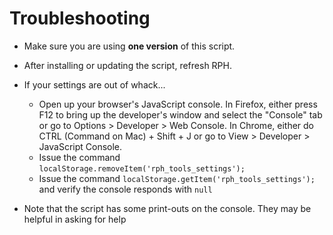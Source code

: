# Troubleshooting
- Make sure you are using **one version** of this script.
- After installing or updating the script, refresh RPH.
- If your settings are out of whack...
    - Open up your browser's JavaScript console. In Firefox, either press F12 to bring up the developer's window and select the "Console" tab or go to Options > Developer > Web Console. In Chrome, either do CTRL (Command on Mac) + Shift + J or go to View > Developer > JavaScript Console.
    - Issue the command ```localStorage.removeItem('rph_tools_settings');```
    - Issue the command ```localStorage.getItem('rph_tools_settings');``` and verify the console responds with ```null```

- Note that the script has some print-outs on the console. They may be helpful in asking for help